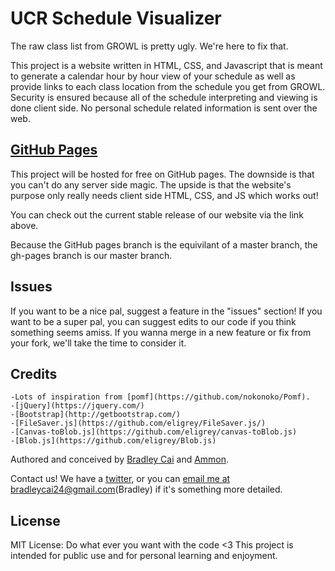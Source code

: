 UCR Schedule Visualizer
=======================

The raw class list from GROWL is pretty ugly. We're here to fix that.

This project is a website written in HTML, CSS, and Javascript that is meant to generate a calendar hour by hour view of your schedule 
as well as provide links to each class location from the schedule you get from GROWL. Security is ensured because all of the schedule 
interpreting and viewing is done client side. No personal schedule related information is sent over the web.

[GitHub Pages](http://bradleycai.github.io/ucr-class-map/)
--------------------------------------------------------

This project will be hosted for free on GitHub pages. The downside is that you can't do any server side magic. The upside is that the 
website's purpose only really needs client side HTML, CSS, and JS which works out!

You can check out the current stable release of our website via the link above.

Because the GitHub pages branch is the equivilant of a master branch, the gh-pages branch is our master branch.

Issues
------

If you want to be a nice pal, suggest a feature in the "issues" section! If you want to be a super pal, you can suggest edits to our
code if you think something seems amiss. If you wanna merge in a new feature or fix from your fork, we'll take the time to consider it.

Credits
-------

    -Lots of inspiration from [pomf](https://github.com/nokonoko/Pomf).
    -[jQuery](https://jquery.com/)
    -[Bootstrap](http://getbootstrap.com/)
    -[FileSaver.js](https://github.com/eligrey/FileSaver.js/)
    -[Canvas-toBlob.js](https://github.com/eligrey/canvas-toBlob.js)
    -[Blob.js](https://github.com/eligrey/Blob.js)

Authored and conceived by [Bradley Cai](https://github.com/BradleyCai) and [Ammon](https://github.com/ammongit). 

Contact us! We have a [twitter](https://twitter.com/UCR_Visualizer), or you can [email me at bradleycai24@gmail.com](mailto:bradleycai24@gmail.com)(Bradley) if it's something more 
detailed.

License
-------

MIT License: Do what ever you want with the code <3 This project is intended for public use and for personal learning and enjoyment.
